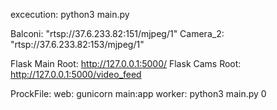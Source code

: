 excecution:    python3 main.py

Balconi:   "rtsp://37.6.233.82:151/mjpeg/1"
Camera_2:  "rtsp://37.6.233.82:153/mjpeg/1"

Flask Main Root:  http://127.0.0.1:5000/
Flask Cams Root:  http://127.0.0.1:5000/video_feed



ProckFile:
    web: gunicorn main:app
    worker: python3 main.py 0